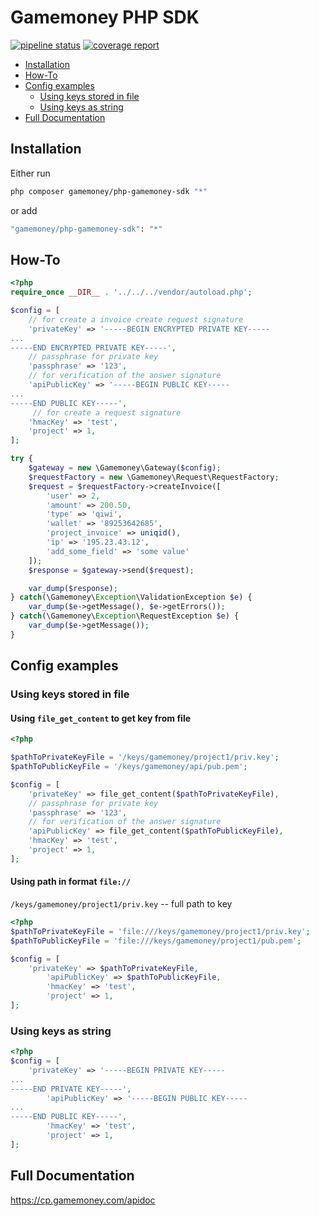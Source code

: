 # Gamemoney PHP SDK

[![pipeline status](https://git.onmoon.ru/gamemoney/gamemoney-sdk/badges/master/pipeline.svg)](https://git.onmoon.ru/gamemoney/gamemoney-sdk/commits/master) [![coverage report](https://git.onmoon.ru/gamemoney/gamemoney-sdk/badges/master/coverage.svg)](https://git.onmoon.ru/gamemoney/gamemoney-sdk/commits/master)

* [Installation](#installation)
* [How-To](#how-to)
* [Config examples](#config-examples)
    * [Using keys stored in file](#using-keys-stored-in-file)
    * [Using keys as string](#using-keys-as-string)
* [Full Documentation](#full-documentation)

## Installation

Either run

```sh
php composer gamemoney/php-gamemoney-sdk "*"
```

or add

```sh
"gamemoney/php-gamemoney-sdk": "*"
```

## How-To

```php
<?php
require_once __DIR__ . '../../../vendor/autoload.php';

$config = [
    // for create a invoice create request signature
    'privateKey' => '-----BEGIN ENCRYPTED PRIVATE KEY-----
...
-----END ENCRYPTED PRIVATE KEY-----',
    // passphrase for private key
    'passphrase' => '123',
    // for verification of the answer signature
    'apiPublicKey' => '-----BEGIN PUBLIC KEY-----
...
-----END PUBLIC KEY-----',
     // for create a request signature
    'hmacKey' => 'test',
    'project' => 1,
];

try {
    $gateway = new \Gamemoney\Gateway($config);
    $requestFactory = new \Gamemoney\Request\RequestFactory;
    $request = $requestFactory->createInvoice([
        'user' => 2,
        'amount' => 200.50,
        'type' => 'qiwi',
        'wallet' => '89253642685',
        'project_invoice' => uniqid(),
        'ip' => '195.23.43.12',
        'add_some_field' => 'some value'
    ]);
    $response = $gateway->send($request);

    var_dump($response);
} catch(\Gamemoney\Exception\ValidationException $e) {
    var_dump($e->getMessage(), $e->getErrors());
} catch(\Gamemoney\Exception\RequestException $e) {
    var_dump($e->getMessage());
}
```
## Config examples

### Using keys stored in file

#### Using `file_get_content` to get key from file
```php
<?php

$pathToPrivateKeyFile = '/keys/gamemoney/project1/priv.key';
$pathToPublicKeyFile = '/keys/gamemoney/api/pub.pem';

$config = [
    'privateKey' => file_get_content($pathToPrivateKeyFile),
    // passphrase for private key
    'passphrase' => '123',
    // for verification of the answer signature
    'apiPublicKey' => file_get_content($pathToPublicKeyFile),
    'hmacKey' => 'test',
    'project' => 1,
];
```
#### Using path in format `file://`

`/keys/gamemoney/project1/priv.key` -- full path to key

```php
<?php
$pathToPrivateKeyFile = 'file:///keys/gamemoney/project1/priv.key';
$pathToPublicKeyFile = 'file:///keys/gamemoney/project1/pub.pem';

$config = [
    'privateKey' => $pathToPrivateKeyFile,
        'apiPublicKey' => $pathToPublicKeyFile,
        'hmacKey' => 'test',
        'project' => 1,
];
```

### Using keys as string
```php
<?php
$config = [
    'privateKey' => '-----BEGIN PRIVATE KEY-----
...
-----END PRIVATE KEY-----',
        'apiPublicKey' => '-----BEGIN PUBLIC KEY-----
...
-----END PUBLIC KEY-----',
        'hmacKey' => 'test',
        'project' => 1,
];
```
## Full Documentation

https://cp.gamemoney.com/apidoc